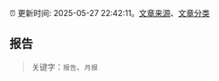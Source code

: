 :alarm_clock: 更新时间: 2025-05-27 22:42:11。[文章来源](/README.md)、[文章分类](/TAGS.md)

## 报告


> 关键字：`报告`、`月报`




